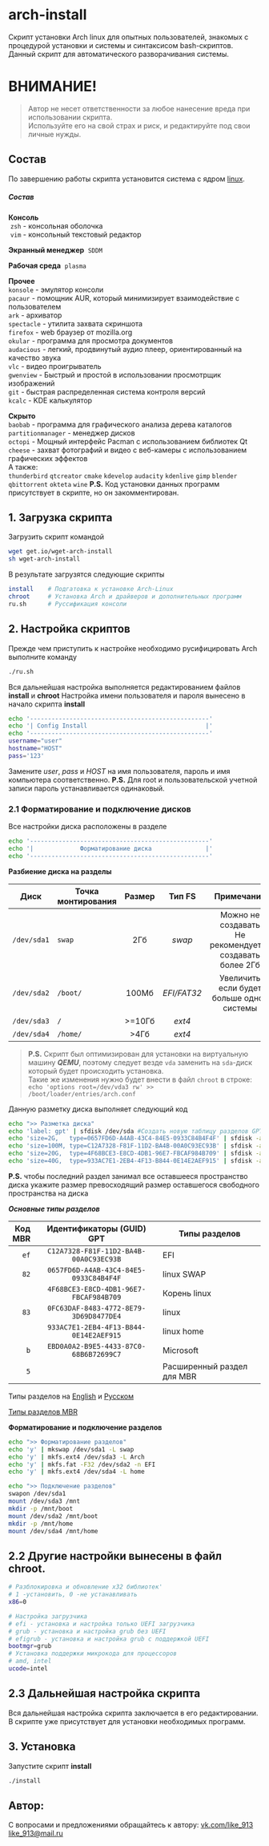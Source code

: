 # arch-install
Скрипт установки Arch linux для опытных пользователей, знакомых с процедурой установки и системы и синтаксисом bash-скриптов.
Данный скрипт для автоматического разворачивания системы.

# ВНИМАНИЕ!

> Автор не несет ответственности за любое нанесение вреда при использовании скрипта.<br />Используйте его на свой страх и риск, и редактируйте под свои личные нужды.

## Состав
По завершению работы скрипта установится система с ядром [linux](https://wiki.archlinux.org/index.php/Kernel_(%D0%A0%D1%83%D1%81%D1%81%D0%BA%D0%B8%D0%B9)).

##### Состав

**Консоль** <br />
​	`zsh` - консольная оболочка<br />
​	`vim` - консольный текстовый редактор

**Экранный менеджер**
​	`SDDM`

**Рабочая среда**
​	`plasma`

**Прочее**<br />
	`konsole` - эмулятор консоли<br />
	`pacaur` - помощник AUR, который минимизирует взаимодействие с пользователем<br />
	`ark` - архиватор<br />
	`spectacle` - утилита захвата скриншота<br />
	`firefox` - web браузер от mozilla.org<br />
	`okular` - программа для просмотра документов<br />
	`audacious` - легкий, продвинутый аудио плеер, ориентированный на качество звука<br />
	`vlc` - видео проигрыватель<br />
	`gwenview` - Быстрый и простой в использовании просмотрщик изображений<br />
	`git` - быстрая распределенная система контроля версий<br />
	`kcalc` - KDE калькулятор

**Скрыто**<br />
	`baobab` - программа для графического анализа дерева каталогов<br />
	`partitionmanager` - менеджер дисков<br />
	`octopi` - Мощный интерфейс Pacman с использованием библиотек Qt<br />
	`cheese` - захват фотографий и видео с веб-камеры с использованием графических эффектов<br />
	А также:<br />
	`thunderbird`  `qtcreator` `cmake` `kdevelop` `audacity` `kdenlive` `gimp` `blender` `qbittorrent` `okteta` `wine`
**P.S.** Код установки данных программ присутствует в скрипте, но он закомментирован. 

## 1. Загрузка скрипта
Загрузить скрипт командой
```bash
wget get.io/wget-arch-install
sh wget-arch-install
```
В результате загрузятся следующие скрипты
```bash
install    # Подгатовка к установке Arch-Linux
chroot     # Установка Arch и драйверов и дополнительных программ
ru.sh      # Руссификация консоли
```
## 2. Настройка скриптов
Прежде чем приступить к настройке необходимо русифицировать Arch выполните команду
```bash
./ru.sh
```
Вся дальнейшая настройка выполняется редактированием файлов **install** и **chroot**
Настройка имени пользователя и пароля вынесено в начало скрипта **install**
```bash
echo '--------------------------------------------------'
echo '| Config Install                                 |'
echo '--------------------------------------------------'
username="user"
hostname="HOST"
pass='123'
```
Замените *user*, *pass* и *HOST* на имя пользователя, пароль и имя компьютера соответственно.
**P.S.** Для root и пользовательской учетной записи пароль устанавливается одинаковый.

### 2.1 Форматирование и подключение дисков

Все настройки диска расположены в разделе
```bash
echo '--------------------------------------------------'
echo '|             Форматирование диска               |'
echo '--------------------------------------------------'
```
**Разбиение диска на разделы**

| Диск | Точка монтирования | Размер | Тип FS | Примечание |
| - | - | :-: | :-: | :-: |
| `/dev/sda1` | `swap` | 2Гб | *swap* | Можно не создавать<br />Не рекомендуется создавать более 2Гб |
| `/dev/sda2` | `/boot/` | 100Мб | *EFI/FAT32* | Увеличить если будет больше одной системы |
| `/dev/sda3` | `/` | >=10Гб | *ext4* | |
| `/dev/sda4` | `/home/` | >4Гб | *ext4* | |

> **P.S.** Скрипт был оптимизирован для установки на виртуальную машину ***QEMU***, поэтому следует везде `vda` заменить на `sda`-диск который будет происходить установка.<br />
Такие же изменения нужно будет внести в файл `chroot` в строке:<br />
`echo 'options root=/dev/vda3 rw' >> /boot/loader/entries/arch.conf `

Данную разметку диска выполняет следующий код

```bash
echo ">> Разметка диска"
echo 'label: gpt' | sfdisk /dev/sda #Создать новую таблицу разделов GPT
echo 'size=2G,   type=0657FD6D-A4AB-43C4-84E5-0933C84B4F4F' | sfdisk -a /dev/sda #swap
echo 'size=100M, type=C12A7328-F81F-11D2-BA4B-00A0C93EC93B' | sfdisk -a /dev/sda #/boot
echo 'size=20G,  type=4F68BCE3-E8CD-4DB1-96E7-FBCAF984B709' | sfdisk -a /dev/sda #/
echo 'size=40G,  type=933AC7E1-2EB4-4F13-B844-0E14E2AEF915' | sfdisk -a /dev/sda #/home
```
**P.S.** чтобы последний раздел занимал все оставшееся пространство диска укажите размер превосходящий размер оставшегося свободного пространства на диска

***Основные типы разделов***

| Код<br />MBR | Идентификаторы (GUID) GPT | Типы разделов |
| -: | :-: | - |
| `ef` | `C12A7328-F81F-11D2-BA4B-00A0C93EC93B` | EFI |
| `82` | `0657FD6D-A4AB-43C4-84E5-0933C84B4F4F` | linux SWAP  |
| | `4F68BCE3-E8CD-4DB1-96E7-FBCAF984B709` | Корень linux |
| `83` | `0FC63DAF-8483-4772-8E79-3D69D8477DE4` | linux |
| | `933AC7E1-2EB4-4F13-B844-0E14E2AEF915` | linux home |
| `b` | `EBD0A0A2-B9E5-4433-87C0-68B6B72699C7` | Microsoft |
| `5` | | Расширенный раздел для MBR |

Типы разделов на [English](https://en.wikipedia.org/wiki/GUID_Partition_Table#Partition_type_GUIDs) и [Русском](https://ru.wikipedia.org/wiki/%D0%A2%D0%B0%D0%B1%D0%BB%D0%B8%D1%86%D0%B0_%D1%80%D0%B0%D0%B7%D0%B4%D0%B5%D0%BB%D0%BE%D0%B2_GUID)

[Типы разделов MBR](https://ru.wikipedia.org/wiki/%D0%93%D0%BB%D0%B0%D0%B2%D0%BD%D0%B0%D1%8F_%D0%B7%D0%B0%D0%B3%D1%80%D1%83%D0%B7%D0%BE%D1%87%D0%BD%D0%B0%D1%8F_%D0%B7%D0%B0%D0%BF%D0%B8%D1%81%D1%8C#%D0%9A%D0%BE%D0%B4_%D1%82%D0%B8%D0%BF%D0%B0_%D1%80%D0%B0%D0%B7%D0%B4%D0%B5%D0%BB%D0%B0)

**Форматирование и подключение разделов**
```bash
echo ">> Форматирование разделов"
echo 'y' | mkswap /dev/sda1 -L swap
echo 'y' | mkfs.ext4 /dev/sda3 -L Arch
echo 'y' | mkfs.fat -F32 /dev/sda2 -n EFI
echo 'y' | mkfs.ext4 /dev/sda4 -L home

echo ">> Подключение разделов"
swapon /dev/sda1
mount /dev/sda3 /mnt
mkdir -p /mnt/boot
mount /dev/sda2 /mnt/boot
mkdir -p /mnt/home
mount /dev/sda4 /mnt/home
```

## 2.2 Другие настройки вынесены в файл **chroot**.

```bash
# Разблокировка и обновление x32 библиотек'
# 1 -установить, 0 -не устанавливать
x86=0

# Наcтройка загрузчика
# efi - установка и настройка только UEFI загрузчика
# grub - установка и настройка grub без UEFI
# efigrub - установка и настройка grub с поддержкой UEFI
bootmgr=grub
# Установка поддержки микрокода для процессоров
# amd, intel
ucode=intel
```

## 2.3 Дальнейшая настройка скрипта
Вся дальнейшая настройка скрипта заключается в его редактировании. В скрипте уже присутствует для установки необходимых программ.

## 3. Установка
Запустите скрипт **install**
```bash
./install
```

## Автор:
С вопросами и предложениями обращайтесь к автору: [vk.com/like_913](https://vk.com/like_913) [like_913@mail.ru](mailto:like_913@mail.ru)
